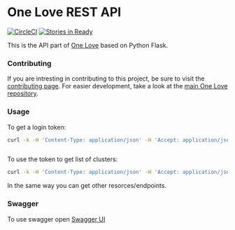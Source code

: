 One Love REST API
=================

[![CircleCI](https://circleci.com/gh/one-love/backend.svg?style=svg)](https://circleci.com/gh/one-love/backend)
[![Stories in Ready](https://badge.waffle.io/one-love/backend.png?label=ready&title=Ready)](https://waffle.io/one-love/backend)

This is the API part of [One Love](https://one-love.github.io) based on Python Flask.

### Contributing

If you are intresting in contributing to this project, be sure to visit the [contributing page](https://github.com/one-love/one-love/doc/contributing.md). For easier development, take a look at the [main One Love repository](https://github.com/one-love/one-love).

### Usage
To get a login token:
```bash
curl -k -H 'Content-Type: application/json' -H 'Accept: application/json' http://onelove.vagrant:5000/api/v0/auth/tokens -X POST -d '{"email": "admin@example.com", "password": "Sekrit"}'



```
To use the token to get list of clusters:
```bash
curl -k -H 'Content-Type: application/json' -H 'Accept: application/json' -H 'Authorization: JWT <token>' http://onelove.vagrant:5000/api/v0/clusters
```

In the same way you can get other resorces/endpoints.


### Swagger
To use swagger open [Swagger UI](http://localhost:5000/api/v0/doc/)

